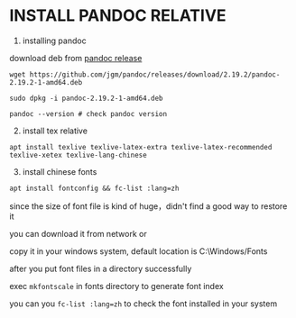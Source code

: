 # INSTALL PANDOC RELATIVE


1. installing pandoc

download deb from [pandoc release](https://github.com/jgm/pandoc/releases/tag/2.19.2)

```
wget https://github.com/jgm/pandoc/releases/download/2.19.2/pandoc-2.19.2-1-amd64.deb

sudo dpkg -i pandoc-2.19.2-1-amd64.deb

pandoc --version # check pandoc version 

```

2. install tex relative

```
apt install texlive texlive-latex-extra texlive-latex-recommended texlive-xetex texlive-lang-chinese
```

3. install chinese fonts

```
apt install fontconfig && fc-list :lang=zh
```

since the size of font file is kind of huge，didn't find a good way to restore it

you can download it from network or 

copy it in your windows system, default location is C:\Windows/Fonts

after you put font files in a directory successfully

exec `mkfontscale` in fonts directory to generate font index

you can you `fc-list :lang=zh` to check the font installed in your system






